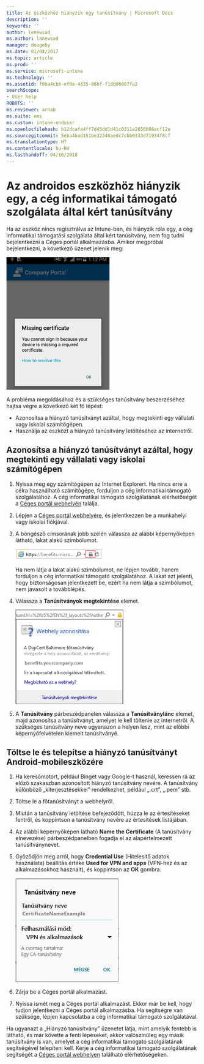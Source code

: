 ```yaml
---
title: Az eszközhöz hiányzik egy tanúsítvány | Microsoft Docs
description: ''
keywords: ''
author: lenewsad
ms.author: lanewsad
manager: dougeby
ms.date: 01/04/2017
ms.topic: article
ms.prod: ''
ms.service: microsoft-intune
ms.technology: ''
ms.assetid: f0ba4cbb-ef0a-4335-86bf-f1d006867fa2
searchScope:
- User help
ROBOTS: ''
ms.reviewer: arnab
ms.suite: ems
ms.custom: intune-enduser
ms.openlocfilehash: b12dcafa4ff7d45dd1d41c0311a2658b08acf12e
ms.sourcegitcommit: 5eba4bad151be32346aedc7cbb0333d71934f8cf
ms.translationtype: HT
ms.contentlocale: hu-HU
ms.lasthandoff: 04/16/2018
---
```

# <a name="your-android-device-is-missing-a-certificate-required-by-your-company-support"></a>Az androidos eszközhöz hiányzik egy, a cég informatikai támogató szolgálata által kért tanúsítvány

Ha az eszköz nincs regisztrálva az Intune-ban, és hiányzik róla egy, a cég informatikai támogatási szolgálata által kért tanúsítvány, nem fog tudni bejelentkezni a Céges portál alkalmazásba. Amikor megpróbál bejelentkezni, a következő üzenet jelenik meg:

![képernyőfelvétel-hibaüzenet-hiányzó-tanúsítványról](./media/andr-cert_install-1-cert_missing.png)

A probléma megoldásához és a szükséges tanúsítvány beszerzéséhez hajtsa végre a következő két fő lépést:

- Azonosítsa a hiányzó tanúsítványt azáltal, hogy megtekinti egy vállalati vagy iskolai számítógépen.
- Használja az eszközt a hiányzó tanúsítvány letöltéséhez az internetről.

## <a name="identify-the-missing-certificate-by-looking-on-a-company-or-school-pc"></a>Azonosítsa a hiányzó tanúsítványt azáltal, hogy megtekinti egy vállalati vagy iskolai számítógépen

1. Nyissa meg egy számítógépen az Internet Explorert. Ha nincs erre a célra használható számítógépe, forduljon a cég informatikai támogató szolgálatához. A cég informatikai támogató szolgálatának elérhetőségét a [Céges portál webhelyén](https://portal.manage.microsoft.com#HelpDeskDialog) találja.

2. Lépjen a [Céges portál webhelyére](https://portal.manage.microsoft.com#HelpDeskDialog), és jelentkezzen be a munkahelyi vagy iskolai fiókjával.

3. A böngésző címsorának jobb szélén válassza az alábbi képernyőképen látható, lakat alakú szimbólumot.

    ![képernyőfelvétel-internet-explorer-címsor-lakat-szimbólum](./media/andr-missing-cert-ie-padlock-symbol.png)

    Ha nem látja a lakat alakú szimbólumot, ne lépjen tovább, hanem forduljon a cég informatikai támogató szolgálatához. A lakat azt jelenti, hogy biztonságosan jelentkezett be, ezért ha nem látja a szimbólumot, nem javasolt a továbblépés.

4. Válassza a **Tanúsítványok megtekintése** elemet.

    ![képernyőfelvétel-internet-explorer-tanúsítvány-megtekeintése-gomb-webhely-azonosítási-párbeszédpanelén](./media/andr-missg-cert-ie-view-cert-button.png)

5. A **Tanúsítvány** párbeszédpanelen válassza a **Tanúsítványlánc** elemet, majd azonosítsa a tanúsítványt, amelyet le kell töltenie az internetről. A szükséges tanúsítvány neve ugyanazon a helyen lesz, mint az előbbi képernyőfelvételen kiemelt tanúsítványé.

## <a name="download-and-install-the-missing-certificate-on-your-android-mobile-device"></a>Töltse le és telepítse a hiányzó tanúsítványt Android-mobileszközére

1. Ha keresőmotort, például Binget vagy Google-t használ, keressen rá az előző szakaszban azonosított hiányzó tanúsítvány nevére. A tanúsítvány különböző „kiterjesztésekkel” rendelkezhet, például „.crt”, „.pem” stb.

2. Töltse le a főtanúsítványt a webhelyről.

3. Miután a tanúsítvány letöltése befejeződött, húzza le az értesítéseket fentről, és koppintson a tanúsítvány nevére az értesítések listájában.

4. Az alábbi képernyőképen látható **Name the Certificate** (A tanúsítvány elnevezése) párbeszédpanelben fogadja el az alapértelmezett tanúsítványnevet.

5. Győződjön meg arról, hogy **Credential Use** (Hitelesítő adatok használata) beállítás értéke **Used for VPN and apps** (VPN-hez és az alkalmazásokhoz használt), és koppintson az **OK** gombra.

    ![képernyőkép-tanúsítványnevet-mutató-képernyő](./media/andr-missing-cert-cert-name.png)

6. Zárja be a Céges portál alkalmazást.

7. Nyissa ismét meg a Céges portál alkalmazást. Ekkor már be kell, hogy tudjon jelentkezni a Céges portál alkalmazásba. Ha segítségre van szüksége, lépjen kapcsolatba a cég informatikai támogató szolgálatával.

Ha ugyanazt a „Hiányzó tanúsítvány” üzenetet látja, mint amelyik fentebb is látható, és már követte a fenti lépéseket, akkor valószínűleg egy másik tanúsítvány is van, amelyet a cég informatikai támogató szolgálatának segítségével telepíteni kell. Kérje a cég informatikai támogató szolgálatának segítségét a [Céges portál webhelyen](https://portal.manage.microsoft.com#HelpDeskDialog) található elérhetőségeken.
